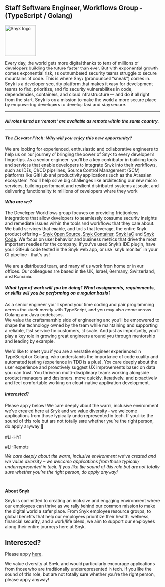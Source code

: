Staff Software Engineer, Workflows Group - (TypeScript / Golang)
---

<img src="https://res.cloudinary.com/snyk/image/upload/v1537345894/press-kit/brand/logo-black.png" width="100" alt="Snyk logo" />

<div class="content-intro"><p><span style="font-weight: 400;">Every day, the world gets more digital thanks to tens of millions of developers building the future faster than ever. But with exponential growth comes exponential risk, as outnumbered security teams struggle to secure mountains of code. This is where Snyk (pronounced “sneak”) comes in. Snyk is a developer security platform that makes it easy for development teams to find, prioritize, and fix security vulnerabilities in code, dependencies, containers, and cloud infrastructure — and do it all right from the start. Snyk is on a mission to make the world a more secure place by empowering developers to develop fast and stay secure.</span></p></div><hr>
<h3><em><strong><sub>All roles listed as ‘remote’ are available as remote within the same country.</sub></strong></em></h3>
<hr>
<h4><strong><em>The Elevator Pitch: Why will you enjoy this new opportunity?</em></strong></h4>
<h4><span style="font-weight: 400;">We are looking for experienced, enthusiastic and collaborative engineers to help us on our journey of bringing the power of Snyk to every developer’s fingertips. As a senior engineer&nbsp; you'll be a key contributor in building tools and services that enable developers to integrate Snyk into their workflows, such as IDEs, CI/CD pipelines, Source Control Management (SCM) platforms like GitHub and productivity applications such as the Atlassian ecosystem. You’ll help solve big challenges like architecting our new micro services, building performant and resilient distributed systems at scale, and delivering functionality to millions of developers where they work. </span><span style="font-weight: 400;"><br></span><span style="font-weight: 400;"><br></span><strong><em>Who are we?</em></strong></h4>
<h4><span style="font-weight: 400;">The Developer Workflows group focuses on providing frictionless integrations that allow developers to seamlessly consume security insights and remediate issues within the tools and workflows that they care about.&nbsp; We build services that enable, and tools that leverage, the entire Snyk product offering – </span><a href="https://snyk.io/product/open-source-security-management/"><span style="font-weight: 400;">Snyk Open Source</span></a><span style="font-weight: 400;">, </span><a href="https://snyk.io/product/container-vulnerability-management/"><span style="font-weight: 400;">Snyk Container</span></a><span style="font-weight: 400;">, </span><a href="https://snyk.io/product/infrastructure-as-code-security/"><span style="font-weight: 400;">Snyk IaC</span></a><span style="font-weight: 400;"> and </span><a href="https://snyk.io/product/snyk-code/"><span style="font-weight: 400;">Snyk Code</span></a><span style="font-weight: 400;">. We focus on user behavior and business metrics that drive the most important needles for the company. If you've used Snyk’s IDE plugin, have your GitHub code tested in the Snyk web app, or use `</span><span style="font-weight: 400;">snyk monitor</span><span style="font-weight: 400;">` in your CI pipeline - that's us!</span></h4>
<h4><span style="font-weight: 400;">We are a distributed team, and many of us work from home or in our offices. Our colleagues are based in the UK, Israel, Germany, Switzerland, and Romania.&nbsp;</span></h4>
<h4><span style="font-weight: 400;"><strong><em>What type of work will you be doing? What assignments, requirements, or skills will you be performing on a regular basis?</em></strong></span></h4>
<h4><span style="font-weight: 400;">As a senior engineer you’ll spend your time coding and pair programming across the stack mostly with TypeScript, and you may also come across Golang and Java codebases. <br>We value the craftsmanship side of engineering and you’ll be empowered to shape the technology owned by the team while maintaining and supporting a reliable, fast service for customers, at scale. And just as importantly, you’ll play a key role in growing great engineers around you through mentorship and leading by example. <br><br>We'd like to meet you if you are a versatile engineer experienced in TypeScript or Golang, who understands the importance of code quality and automated testing (experience in TDD is a plus). You care deeply about the user experience and proactively suggest UX improvements based on data you can trust. You thrive on multi-disciplinary teams working alongside product managers and designers, move quickly, iteratively, and proactively and feel comfortable working on cloud-native application development.</span></h4>
<h4><em><strong>Interested?</strong></em></h4>
<h4><span style="font-weight: 400;">Please apply below! We care deeply about the warm, inclusive environment we’ve created here at Snyk and we value diversity – we welcome applications from those typically underrepresented in tech. If you like the sound of this role but are not totally sure whether you’re the right person, do apply anyway 🙂</span></h4>
<p><span style="font-weight: 400;">#LI-HY1<br></span></p>
<p><span style="font-weight: 400;">#LI-Remote</span></p><div class="content-conclusion"><p><em data-stringify-type="italic">We care deeply about the warm, inclusive environment we’ve created and we value diversity – we welcome applications from those typically underrepresented in tech. If you like the sound of this role but are not totally sure whether you’re the right person, do apply anyway!</em></p>
<p>&nbsp;</p>
<p><strong>About Snyk</strong></p>
<p><strong><span style="font-weight: 400;">Snyk is committed to creating an inclusive and engaging environment where our employees can thrive as we rally behind our common mission to make the digital world a safer place. From Snyk employee resource groups, to global benefits that help our employees prioritize their health, wellness, financial security, and a work/life blend, we aim to support our employees along their entire journeys here at Snyk. </span></strong></p></div>

Interested?
---

Please apply [here](https://boards.greenhouse.io/snyk/jobs/6223198002#app).

We value diversity at Snyk, and would particularly encourage applications from those who are traditionally underrepresented in tech.
If you like the sound of this role, but are not totally sure whether you’re the right person, please apply anyway!
